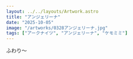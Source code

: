 ```yaml
---
layout: ../../layouts/Artwork.astro
title: "アンジェリーナ"
date: "2025-10-05"
image: "/artworks/0328アンジェリーナ.jpg"
tags: ["アークナイツ", "アンジェリーナ", "ケモミミ"]
---
```


ふわり～